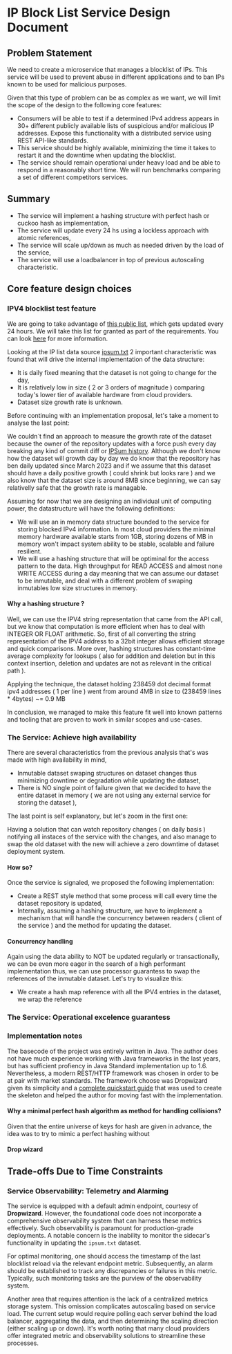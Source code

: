 # IP Block List Service Design Document
## Problem Statement
We need to create a microservice that manages a blocklist of IPs. This service will be used to prevent abuse in different applications and to ban IPs known to be used for malicious purposes.

Given that this type of problem can be as complex as we want, we will limit the scope of the design to the following core features:

* Consumers will be able to test if a determined IPv4 address appears in 30+ different publicly available lists of suspicious and/or malicious IP addresses. Expose this functionality with a distributed service using REST API-like standards.
* This service should be highly available, minimizing the time it takes to restart it and the downtime when updating the blocklist.
* The service should remain operational under heavy load and be able to respond in a reasonably short time. We will run benchmarks comparing a set of different competitors services.

## Summary
* The service will implement a hashing structure with perfect hash or cuckoo hash as implementation,
* The service will update every 24 hs using a lockless approach with atomic references,
* The service will scale up/down as much as needed driven by the load of the service,
* The service will use a loadbalancer in top of previous autoscaling characteristic.

## Core feature design choices

### IPV4 blocklist test feature
We are going to take advantage of [this public list](https://github.com/stamparm/ipsum), which gets updated every 24 hours. We will take this list for granted as part of the requirements. You can look [here](#tradeoffs) for more information.

Looking at the IP list data source [ipsum.txt](https://github.com/stamparm/ipsum/ipsum.txt) 2 important characteristic was found that will drive the internal implementation of the data structure:
* It is daily fixed meaning that the dataset is not going to change for the day,
* It is relatively low in size ( 2 or 3 orders of magnitude ) comparing today's lower tier of available hardware from cloud providers.
* Dataset size growth rate is unknown.

Before continuing with an implementation proposal, let's take a moment to analyse the last point:

We couldn´t find an approach to measure the growth rate of the dataset because the owner of the repository updates with a force push every day breaking any kind of commit diff or [IPSum history](https://github.com/stamparm/ipsum/activity). Although we don't know how the dataset will growth day by day we do know that the repository has ben daily updated since March 2023 and if we assume that this dataset should have a daily positive growth ( could shrink but looks rare ) and we also know that the dataset size is around 8MB since beginning, we can say relativelly safe that the growth rate is managable.     

Assuming for now that we are designing an individual unit of computing power, the datastructure will have the following definitions:

* We will use an in memory data structure bounded to the service for storing blocked IPv4 information. In most cloud providers the minimal memory hardware available starts from 1GB, storing dozens of MB in memory won't impact system ability to be stable, scalable and failure resilient.
* We will use a hashing structure that will be optiminal for the access pattern to the data. High throughput for READ ACCESS and almost none WRITE ACCESS during a day meaning that we can assume our dataset to be inmutable, and deal with a different problem of swaping inmutables low size structures in memory.  

#### Why a hashing structure ? 
Well, we can use the IPV4 string representation that came from the API call, but we know that computation is more efficient when has to deal with INTEGER OR FLOAT arithmetic. So, first of all converting the string representation of the IPV4 address to a 32bit integer allows efficient storage and quick comparisons. More over, hashing structures has constant-time average complexity for lookups ( also for addition and deletion but in this context insertion, deletion and updates are not as relevant in the critical path ). 

Applying the technique, the dataset holding 238459 dot decimal format ipv4 addresses ( 1 per line ) went from around 4MB in size to (238459 lines * 4bytes) ~= 0.9 MB  

In conclusion, we managed to make this feature fit well into known patterns and tooling that are proven to work in similar scopes and use-cases. 

### The Service: Achieve high availability
There are several characteristics from the previous analysis that's was made with high availability in mind,

* Inmutable dataset swaping structures on dataset changes thus minimizing downtime or degradation while updating the dataset,
* There is NO single point of failure given that we decided to have the entire dataset in memory ( we are not using any external service for storing the dataset ),

The last point is self explanatory, but let's zoom in the first one:

Having a solution that can watch repository changes ( on daily basis ) notifying all instaces of the service with the changes, and also manage to swap the old dataset with the new will achieve a zero downtime of dataset deployment system. 

#### How so? 

Once the service is signaled, we proposed the following implementation:
* Create a REST style method that some process will call every time the dataset repository is updated,
* Internally, assuming a hashing structure, we have to implement a mechanism that will handle the concurrency between readers ( client of the service ) and the method for updating the dataset.

#### Concurrency handling

Again using the data ability to NOT be updated regularly or transactionally, we can be even more eager in the search of a high performant implementation thus, we can use processor guarantess to swap the references of the inmutable dataset. Let's try to visualize this:

* We create a hash map reference with all the IPV4 entries in the dataset, we wrap the reference 

### The Service: Operational excelence guarantess

### Implementation notes
The basecode of the project was entirely written in Java. The author does not have much experience working with Java frameworks in the last years, but has sufficient profiency in Java Standard implementation up to 1.6. Nevertheless, a modern REST/HTTP framework was chosen in order to be at pair with market standards. The framework choose was Dropwizard given its simplicity and a [complete quickstart guide](https://www.dropwizard.io/en/stable/getting-started.html) that was used to create the skeleton and helped the author for moving fast with the implementation.

#### Why a minimal perfect hash algorithm as method for handling collisions? 
Given that the entire universe of keys for hash are given in advance, the idea was to try to mimic a perfect hashing without 



#### Drop wizard

## Trade-offs Due to Time Constraints

### Service Observability: Telemetry and Alarming

The service is equipped with a default admin endpoint, courtesy of **Dropwizard**. However, the foundational code does not incorporate a comprehensive observability system that can harness these metrics effectively. Such observability is paramount for production-grade deployments. A notable concern is the inability to monitor the sidecar's functionality in updating the `ipsum.txt` dataset.

For optimal monitoring, one should access the timestamp of the last blocklist reload via the relevant endpoint metric. Subsequently, an alarm should be established to track any discrepancies or failures in this metric. Typically, such monitoring tasks are the purview of the observability system.

Another area that requires attention is the lack of a centralized metrics storage system. This omission complicates autoscaling based on service load. The current setup would require polling each server behind the load balancer, aggregating the data, and then determining the scaling direction (either scaling up or down). It's worth noting that many cloud providers offer integrated metric and observability solutions to streamline these processes.